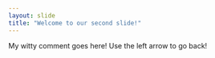 ```yaml
---
layout: slide
title: "Welcome to our second slide!"
---
```

My witty comment goes here!
Use the left arrow to go back!
